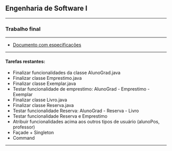 ## Engenharia de Software I
---
### Trabalho final
---
- [Documento com especificações](https://github.com/TiagoGSouza/MATA62/blob/main/Trab-Final/EnunciadoDoTrabalho.pdf)
---
#### Tarefas restantes:
- Finalizar funcionalidades da classe AlunoGrad.java
- Finalizar classe Emprestimo.java
- Finalizar classe Exemplar.java
- Testar funcionalidade de emprestimo: AlunoGrad - Emprestimo - Exemplar
- Finalizar classe Livro.java
- Finalizar classe Reserva.java
- Testar funcionalidade Reserva: AlunoGrad - Reserva - Livro
- Testar funcionalidade Reserva e Emprestimo
- Atribuir funcionalidades acima aos outros tipos de usuário (alunoPos, professor)
- Façade + Singleton
- Command
---
